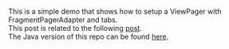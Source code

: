 This is a simple demo that shows how to setup a ViewPager with FragmentPagerAdapter and tabs.  
This post is related to the following [post](http://mobiledevhub.com/2017/12/07/android-viewpager-demo/).  
The Java version of this repo can be found [here](https://github.com/MChehab94/ViewPager-Demo).  
